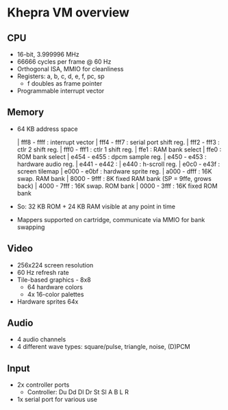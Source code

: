 Khepra VM overview
==================

CPU
---

- 16-bit, 3.999996 MHz
- 66666 cycles per frame @ 60 Hz
- Orthogonal ISA, MMIO for cleanliness
- Registers: a, b, c, d, e, f, pc, sp
  - f doubles as frame pointer
- Programmable interrupt vector

Memory
------

- 64 KB address space
  
  | fff8 - ffff : interrupt vector
  | fff4 - fff7 : serial port shift reg.
  | fff2 - fff3 : ctlr 2 shift reg.
  | fff0 - fff1 : ctlr 1 shift reg.
  | ffe1        : RAM bank select
  | ffe0        : ROM bank select
  | e454 - e455 : dpcm sample reg.
  | e450 - e453 : hardware audio reg.
  | e441 - e442 : 
  | e440        : h-scroll reg.
  | e0c0 - e43f : screen tilemap
  | e000 - e0bf : hardware sprite reg.
  | a000 - dfff : 16K swap. RAM bank 
  | 8000 - 9fff : 8K  fixed RAM bank (SP = 9ffe, grows back)
  | 4000 - 7fff : 16K swap. ROM bank
  | 0000 - 3fff : 16K fixed ROM bank

- So: 32 KB ROM + 24 KB RAM visible at any point in time
- Mappers supported on cartridge, communicate via MMIO for bank swapping

Video
-----

- 256x224 screen resolution
- 60 Hz refresh rate
- Tile-based graphics - 8x8
  - 64 hardware colors
  - 4x 16-color palettes
- Hardware sprites 64x

Audio
-----

- 4 audio channels
- 4 different wave types: square/pulse, triangle, noise, (D)PCM

Input
-----

- 2x controller ports
  - Controller: Du Dd Dl Dr St Sl A B L R
- 1x serial port for various use

